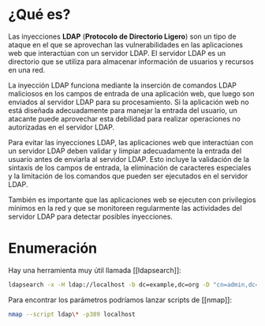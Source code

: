 # ¿Qué es?

Las inyecciones **LDAP** (**Protocolo de Directorio Ligero**) son un tipo de ataque en el que se aprovechan las vulnerabilidades en las aplicaciones web que interactúan con un servidor LDAP. El servidor LDAP es un directorio que se utiliza para almacenar información de usuarios y recursos en una red.

La inyección LDAP funciona mediante la inserción de comandos LDAP maliciosos en los campos de entrada de una aplicación web, que luego son enviados al servidor LDAP para su procesamiento. Si la aplicación web no está diseñada adecuadamente para manejar la entrada del usuario, un atacante puede aprovechar esta debilidad para realizar operaciones no autorizadas en el servidor LDAP.

Para evitar las inyecciones LDAP, las aplicaciones web que interactúan con un servidor LDAP deben validar y limpiar adecuadamente la entrada del usuario antes de enviarla al servidor LDAP. Esto incluye la validación de la sintaxis de los campos de entrada, la eliminación de caracteres especiales y la limitación de los comandos que pueden ser ejecutados en el servidor LDAP.

También es importante que las aplicaciones web se ejecuten con privilegios mínimos en la red y que se monitoreen regularmente las actividades del servidor LDAP para detectar posibles inyecciones.

# Enumeración

Hay una herramienta muy útil llamada [[ldapsearch]]:

```bash
ldapsearch -x -H ldap://localhost -b dc=example,dc=org -D "cn=admin,dc=example,dc=org" -w admin 'cn=admin'
```

Para encontrar los parámetros podríamos lanzar scripts de [[nmap]]:

```bash
nmap --script ldap\* -p389 localhost
```